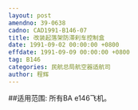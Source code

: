 ```yaml
---
layout: post
amendno: 39-0638
cadno: CAD1991-B146-07
title: 改装起落架防滞刹车控制盒
date: 1991-09-02 00:00:00 +0800
effdate: 1991-09-09 00:00:00 +0800
tag: B146
categories: 民航总局航空器适航司
author: 程辉
---
```


##适用范围:
所有BA e146飞机。

